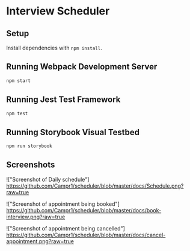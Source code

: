 # Interview Scheduler

## Setup

Install dependencies with `npm install`.

## Running Webpack Development Server

```sh
npm start
```

## Running Jest Test Framework

```sh
npm test
```

## Running Storybook Visual Testbed

```sh
npm run storybook
```
## Screenshots

!["Screenshot of Daily schedule"] https://github.com/Campr1/scheduler/blob/master/docs/Schedule.png?raw=true

!["Screenshot of appointment being booked"] https://github.com/Campr1/scheduler/blob/master/docs/book-interview.png?raw=true

!["Screenshot of appointment being cancelled"] https://github.com/Campr1/scheduler/blob/master/docs/cancel-appointment.png?raw=true